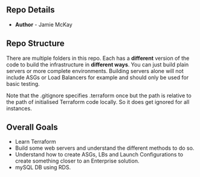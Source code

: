 ## Repo Details
* **Author** - Jamie McKay

## Repo Structure
There are multiple folders in this repo. Each has a **different** version of the code to build the infrastructure in **different ways**. You can just build plain servers or more complete environments. Building servers alone will not include ASGs or Load Balancers for example and should only be used for basic testing. 

Note that the .gitignore specifies .terraform once but the path is relative to the path of initialised Terraform code locally. So it does get ignored for all instances.

## Overall Goals
* Learn Terraform
* Build some web servers and understand the different methods to do so.
* Understand how to create ASGs, LBs and Launch Configurations to create something closer to an Enterprise solution. 
* mySQL DB using RDS.
